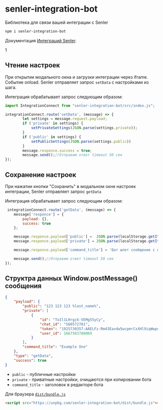 # senler-integration-bot


Библиотека для связи вашей интеграции с Senler


```sh
npm i senler-integration-bot
```

Документация [Интеграций Senler](https://app.gitbook.com/o/-L_IF5TbiMa8dxgx_94P/s/-L_IF5Te3IJsAOAjS0Js/~/changes/5KXCjOJaCW3x6DidncV4/chat-boty-integracii).

 1
## Чтение настроек
При открытии модального окна и загрузки интеграции через iframe. Событие onload. Senler отправляет запрос `setData` c настройками из шага.

Интеграция обрабатывает запрос следующим образом:
```js
import IntegrationConnect from "senler-integration-bot/src/index.js";

integrationConnect.route('setData', (message) => {
        let settings = message.request.payload;
        if ('private' in settings) {
            setPrivateSettings(JSON.parse(settings.private));
        }
        if ('public' in settings) {
            setPublicSettings(JSON.parse(settings.public))
        }
        message.responce.success = true;
        message.send();//Отправим ответ timeout 50 сек
});
```

## Сохранение настроек
При нажатии кнопки "Сохранить" в модальном окне настроек интеграции, Senler отправляет запрос `getData`

Интеграция обрабатывает запрос следующим образом:
```js
 integrationConnect.route('getData', (message) => {
    message['responce'] = {
        payload: {},
        success: true
    };

    message.responce.payload['public'] =  JSON.parse(localStorage.getItem('public_settings'));
    message.responce.payload['private'] = JSON.parse(localStorage.getItem('private_settings'));

    message.responce.payload['command_title'] = 'Бот шлет сообщение с подписчиком';

    message.send();//Отправим ответ timeout 50 сек
});
```
## Cтруктра данных  Window.postMessage() сообщения
```json
{
    "payload": {
        "public": "123 123 123 %last_name%",
        "private": [
            {
                "id": "ToIl1LHrgzX-VEMg55yCy",
                "chat_id": "560572781",
                "token": "1925730357:AAELFz-Rm43Eavdw5wcpmrCxXHl9iqWwpe0",
                "user_id": 1667583788069
            }
        ],
        "command_title": "Example One"
    },
    "type": "getData",
    "success": true    
}
```
- `public` - публичные настройки
- `private` - приватные настройки, очищаются при копировании бота
- `command_title` - заголовок в редакторе бота

Для браузера [`dist/bundle.js`](https://unpkg.com/senler-integration-bot/dist/bundle.js)

```html
<script src="https://unpkg.com/senler-integration-bot/dist/bundle.js"></script>
```